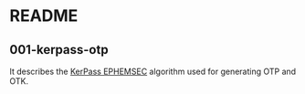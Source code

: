 # README

## 001-kerpass-otp

It describes the [KerPass EPHEMSEC][1] algorithm used for generating OTP and OTK.


[1]: https://datatracker.ietf.org/doc/html/draft-mvieuille-kerpass-ephemsec
